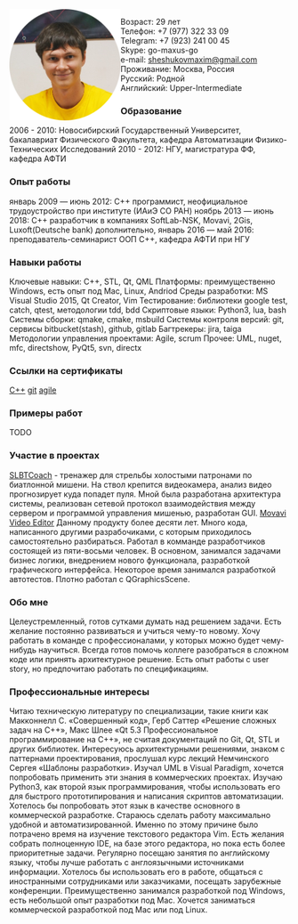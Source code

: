 <img src="./images/photo_round.png" width="200px" align="left">

Возраст: 29 лет  
Телефон: +7 (977) 322 33 09  
Telegram: +7 (923) 241 00 45  
Skype: go-maxus-go  
e-mail: sheshukovmaxim@gmail.com  
Проживание: Москва, Россия  
Русский: Родной  
Английский: Upper-Intermediate  

### Образование

2006 - 2010: 	Новосибирский Государственный Университет, бакалавриат Физического Факультета, кафедра Автоматизации Физико-Технических Исследований
2010 - 2012: 	НГУ, магистратура ФФ, кафедра АФТИ

### Опыт работы

январь 2009 — июнь 2012: С++ программист, неофициальное трудоустройство при институте (ИАиЭ СО РАН)
ноябрь 2013 — июнь 2018: C++ разработчик в компаниях SoftLab-NSK, Movavi, 2Gis, Luxoft(Deutsche bank)
дополнительно, январь 2016 — май 2016: преподаватель-семинарист ООП С++, кафедра АФТИ при НГУ

### Навыки работы

Ключевые навыки: С++, STL, Qt, QML
Платформы: преимущественно Windows, есть опыт под Mac, Linux, Andriod
Среды разработки: MS Visual Studio 2015, Qt Creator, Vim
Тестирование: библиотеки google test, catch, qtest, методологии tdd, bdd
Скриптовые языки: Python3, lua, bash
Системы сборки: qmake, cmake, msbuild
Системы контроля версий: git, сервисы bitbucket(stash), github, gitlab
Багтрекеры: jira, taiga
Методологии управления проектами: Agile, scrum
Прочее: UML, nuget, mfc, directshow, PyQt5, svn, directx

### Ссылки на сертификаты

[С++](https://drive.google.com/open?id=15Oub2s6kyQ46cU-gVCYjzJBZNLYL0y9J)
[git](https://drive.google.com/open?id=180_r3mn6kDGEWIykSrBRIUl5itSl7ESX)
[agile](https://drive.google.com/open?id=1a9K-tL_NADU9Zwgygf9IrW-60UL5gcNB)

### Примеры работ
TODO

### Участие в проектах

[SLBTCoach]( https://yadi.sk/i/SCxe3UgikCHA2 ) - тренажер для стрельбы холостыми патронами по биатлонной мишени. На ствол крепится видеокамера, анализ видео прогнозирует куда попадет пуля. Мной была разработана архитектура системы, реализован сетевой протокол взаимодействия между сервером и программой управления мишенью, разработан GUI.
[Movavi Video Editor](https://www.movavi.ru/mac-video-editor/)
Данному продукту более десяти лет. Много кода, написанного другими разрабочиками, с которым приходилось самостоятельно разбираться. Работал в комманде разработчиков состоящей из пяти-восьми человек. В основном, занимался задачами бизнес логики, внедрением нового функционала, разработкой графического интерфейса. Некоторое время занимался разработкой автотестов. Плотно работал с QGraphicsScene.

### Обо мне

Целеустремленный, готов сутками думать над решением задачи. Есть желание постоянно развиваться и учиться чему-то новому. Хочу работать в команде с профессионалами, у которых можно будет чему-нибудь научиться. Всегда готов помочь коллеге разобраться в сложном коде или принять архитектурное решение. Есть опыт работы с user story, но предпочитаю работать по спецификациям.

### Профессиональные интересы

Читаю техническую литературу по специализации, такие книги как Макконнелл С. «Совершенный код», Герб Саттер «Решение сложных задач на C++»,  Макс Шлее «Qt 5.3 Профессиональное программирование на C++», не считая документаций по Git, Qt, STL и других библиотек.
Интересуюсь архитектурными решениями, знаком с паттернами проектирования, прослушал курс лекций Немчинского Сергея «Шаблоны разработки». Изучал UML в Visual Paradigm, хочется попробовать применить эти знания в коммерческих проектах.
Изучаю Python3, как второй язык программирования, чтобы использовать его для быстрого прототипирования и написания скриптов автоматизации. Хотелось бы попробовать этот язык в качестве основного в коммерческой разработке.
Стараюсь сделать работу максимально удобной и автоматизированной. Именно по этому причине было потрачено время на изучение текстового редактора Vim. Есть желания собрать полноценную IDE, на базе этого редактора, но пока есть более приоритетные задачи.
Регулярно посещаю занятия по английскому языку, чтобы лучше работать с англоязычными источниками информации. Хотелось бы использовать его в работе, общаться с иностранными сотрудниками или заказчиками, посещать зарубежные конференции.
Преимущественно занимался разработкой под Windows, есть небольшой опыт разработки под Mac. Хочется заниматься коммерческой разработкой под Mac или под Linux.  
